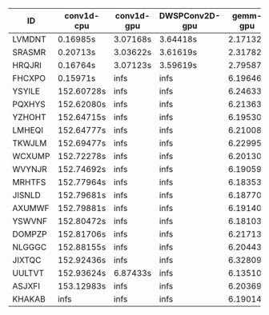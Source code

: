 |ID|conv1d-cpu|conv1d-gpu|DWSPConv2D-gpu|gemm-gpu|avg|
|-|-|-|-|-|-|
|LVMDNT|0.16985s|3.07168s|3.64418s|2.17132s|2.26426s|
|SRASMR|0.20713s|3.03622s|3.61619s|2.31782s|2.29434s|
|HRQJRI|0.16764s|3.07123s|3.59619s|2.79587s|2.40773s|
|FHCXPO|0.15971s|infs|infs|6.19646s|infs|
|YSYILE|152.60728s|infs|infs|6.24633s|infs|
|PQXHYS|152.62080s|infs|infs|6.21363s|infs|
|YZHOHT|152.64715s|infs|infs|6.19530s|infs|
|LMHEQI|152.64777s|infs|infs|6.21008s|infs|
|TKWJLM|152.69477s|infs|infs|6.22995s|infs|
|WCXUMP|152.72278s|infs|infs|6.20130s|infs|
|WVYNJR|152.74692s|infs|infs|6.19059s|infs|
|MRHTFS|152.77964s|infs|infs|6.18353s|infs|
|JISNLD|152.79681s|infs|infs|6.18770s|infs|
|AXUMWF|152.79881s|infs|infs|6.19140s|infs|
|YSWVNF|152.80472s|infs|infs|6.18103s|infs|
|DOMPZP|152.81706s|infs|infs|6.21713s|infs|
|NLGGGC|152.88155s|infs|infs|6.20443s|infs|
|JIXTQC|152.92436s|infs|infs|6.32809s|infs|
|UULTVT|152.93624s|6.87433s|infs|6.13510s|infs|
|ASJXFI|153.12983s|infs|infs|6.20369s|infs|
|KHAKAB|infs|infs|infs|6.19014s|infs|
